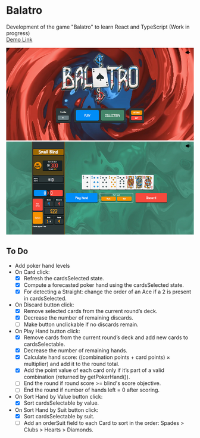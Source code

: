 # Balatro

Development of the game "Balatro" to learn React and TypeScript (Work in progress)<br>
[Demo Link](https://qluback-balatro.netlify.app/)

![Preview Menu](./preview-menu.jpg)
![Preview InGame](./preview-ingame.jpg)

## To Do
- Add poker hand levels
- On Card click:
  - [x] Refresh the cardsSelected state.
  - [x] Compute a forecasted poker hand using the cardsSelected state.
  - [x] For detecting a Straight: change the order of an Ace if a 2 is present in cardsSelected.
- On Discard button click:
  - [x] Remove selected cards from the current round’s deck.
  - [x] Decrease the number of remaining discards.
  - [ ] Make button unclickable if no discards remain.
- On Play Hand button click:
  - [x] Remove cards from the current round’s deck and add new cards to cardsSelectable.
  - [x] Decrease the number of remaining hands.
  - [x] Calculate hand score: ((combination points + card points) × multiplier) and add it to the round total.
  - [x] Add the point value of each card only if it’s part of a valid combination (returned by getPokerHand()).
  - [ ] End the round if round score >= blind's score objective.
  - [ ] End the round if number of hands left = 0 after scoring.
- On Sort Hand by Value button click:
  - [x] Sort cardsSelectable by value.
- On Sort Hand by Suit button click:
  - [x] Sort cardsSelectable by suit.
  - [ ] Add an orderSuit field to each Card to sort in the order: Spades > Clubs > Hearts > Diamonds.
